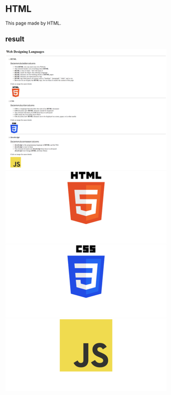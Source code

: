 # HTML
This page made by HTML.

## result
![page](html_png.png)
![html_page](html_pg_png.png)
![css_page](css_pg_png.png)
![javascript_page](js_pg_png.png)